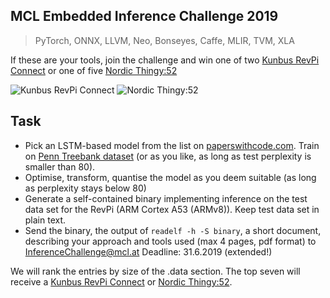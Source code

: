 ## MCL Embedded Inference Challenge 2019

> PyTorch, ONNX, LLVM, Neo, Bonseyes, Caffe, MLIR, TVM, XLA

If these are your tools, join the challenge and win one of two [Kunbus RevPi Connect](https://revolution.kunbus.com/revpi-connect/) or one of five [Nordic Thingy:52](https://www.nordicsemi.com/?sc_itemid=%7B3C201A33-5CA5-457B-87E4-A7B04C19EE71%7D)

![Kunbus RevPi Connect](https://revolution.kunbus.de/wp-content/uploads/2018/07/RevPi-Core-Tutorial.png)
![Nordic Thingy:52](https://www.mouser.com/images/marketingid/2017/img/116326113_Nordic_Thiny52IoTSensorDevelopmentKit.png)

## Task

- Pick an LSTM-based model from the list on [paperswithcode.com](https://paperswithcode.com/sota/language-modelling-on-penn-treebank-word). Train on [Penn Treebank dataset](https://www.tensorflow.org/tutorials/sequences/recurrent) (or as you like, as long as test perplexity is smaller than 80).
- Optimise, transform, quantise the model as you deem suitable (as long as perplexity stays below 80)
- Generate a self-contained binary implementing inference on the test data set for the RevPi (ARM Cortex A53 (ARMv8)). Keep test data set in plain text.
 - Send the binary, the output of `readelf -h -S binary`, a short document, describing your approach and tools used (max 4 pages, pdf format) to [InferenceChallenge@mcl.at](mailto:InferenceChallenge@mcl.at) Deadline: 31.6.2019 (extended!)

We will rank the entries by size of the .data section. The top seven will receive a [Kunbus RevPi Connect](https://revolution.kunbus.com/revpi-connect/) or [Nordic Thingy:52](https://www.nordicsemi.com/?sc_itemid=%7B3C201A33-5CA5-457B-87E4-A7B04C19EE71%7D).
